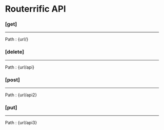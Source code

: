 #  Routerrific API 
 
###  <anonymous> [get] 
------------------------
Path : {url/}

###  <anonymous> [delete] 
------------------------
Path : {url/api}

###  <anonymous> [post] 
------------------------
Path : {url/api2}

###  <anonymous> [put] 
------------------------
Path : {url/api3}

